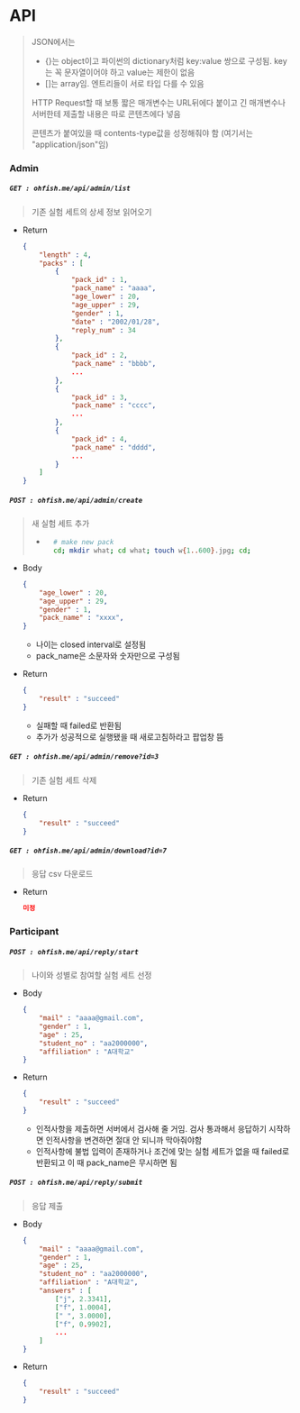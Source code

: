 # API

> JSON에서는
>
> - {}는 object이고 파이썬의 dictionary처럼 key:value 쌍으로 구성됨. key는 꼭 문자열이어야 하고 value는 제한이 없음
> - []는 array임. 엔트리들이 서로 타입 다를 수 있음
>
> HTTP Request할 때 보통 짧은 매개변수는 URL뒤에다 붙이고 긴 매개변수나 서버한테 제출할 내용은 따로 콘텐츠에다 넣음
>
> 콘텐츠가 붙여있을 때 contents-type값을 성정해줘야 함 (여기서는 "application/json"임)

### Admin

##### `GET : ohfish.me/api/admin/list`

> 기존 실험 세트의 상세 정보 읽어오기

- Return

    ```json
    {
        "length" : 4,
        "packs" : [
            {
                "pack_id" : 1,
                "pack_name" : "aaaa",
                "age_lower" : 20,
                "age_upper" : 29,
                "gender" : 1,
                "date" : "2002/01/28",
                "reply_num" : 34
            },
            {
                "pack_id" : 2,
                "pack_name" : "bbbb",
                ...
            },
            {
                "pack_id" : 3,
                "pack_name" : "cccc",
                ...
            },
            {
                "pack_id" : 4,
                "pack_name" : "dddd",
                ...
            }
        ]
    }
    ```

##### `POST : ohfish.me/api/admin/create`

> 새 실험 세트 추가
>
> - ```bash
>     # make new pack
>     cd; mkdir what; cd what; touch w{1..600}.jpg; cd;
>     ```

- Body

    ```json
    {
        "age_lower" : 20,
        "age_upper" : 29,
        "gender" : 1,
        "pack_name" : "xxxx",
    }
    ```

    - 나이는 closed interval로 설정됨
    - pack_name은 소문자와 숫자만으로 구성됨

- Return

    ```json
    {
        "result" : "succeed"
    }
    ```

    - 실패할 때 failed로 반환됨
    - 추가가 성공적으로 실행됐을 때 새로고침하라고 팝업창 뜸

##### `GET : ohfish.me/api/admin/remove?id=3`

> 기존 실험 세트 삭제

- Return

    ```json
    {
        "result" : "succeed"
    }
    ```

##### `GET : ohfish.me/api/admin/download?id=7`

>  응답 csv 다운로드

- Return

    ```json
    미정
    ```

### Participant

##### `POST : ohfish.me/api/reply/start`

> 나이와 성별로 참여할 실험 세트 선정

- Body

    ```json
    {
        "mail" : "aaaa@gmail.com",
        "gender" : 1,
        "age" : 25,
        "student_no" : "aa2000000",
        "affiliation" : "A대학교"
    }
    ```

- Return

    ```json
    {
        "result" : "succeed"
    }
    ```
    - 인적사항을 제출하면 서버에서 검사해 줄 거임. 검사 통과해서 응답하기 시작하면 인적사항을 변견하면 절대 안 되니까 막아줘야함
    - 인적사항에 불법 입력이 존재하거나 조건에 맞는 실험 세트가 없을 때 failed로 반환되고 이 때 pack_name은 무시하면 됨

##### `POST : ohfish.me/api/reply/submit`

> 응답 제출

- Body

    ```json
    {
        "mail" : "aaaa@gmail.com",
        "gender" : 1,
        "age" : 25,
        "student_no" : "aa2000000",
        "affiliation" : "A대학교",
        "answers" : [
            ["j", 2.3341],
            ["f", 1.0004],
            [" ", 3.0000],
            ["f", 0.9902],
            ...
        ]
    }
    ```

- Return

    ```json
    {
        "result" : "succeed"
    }
    ```
    
    
